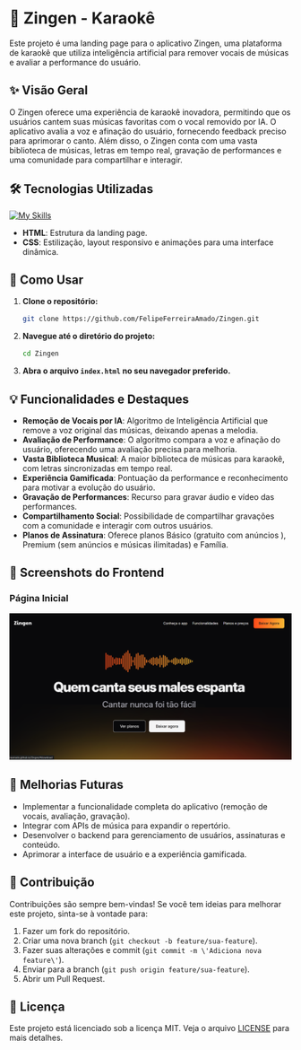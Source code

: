 # 🎤 Zingen - Karaokê

Este projeto é uma landing page para o aplicativo Zingen, uma plataforma de karaokê que utiliza inteligência artificial para remover vocais de músicas e avaliar a performance do usuário.

## ✨ Visão Geral

O Zingen oferece uma experiência de karaokê inovadora, permitindo que os usuários cantem suas músicas favoritas com o vocal removido por IA. O aplicativo avalia a voz e afinação do usuário, fornecendo feedback preciso para aprimorar o canto. Além disso, o Zingen conta com uma vasta biblioteca de músicas, letras em tempo real, gravação de performances e uma comunidade para compartilhar e interagir.

## 🛠️ Tecnologias Utilizadas

[![My Skills](https://skillicons.dev/icons?i=html,css )](https://skillicons.dev )

- **HTML**: Estrutura da landing page.
- **CSS**: Estilização, layout responsivo e animações para uma interface dinâmica.

## 🚀 Como Usar

1.  **Clone o repositório:**
    ```bash
    git clone https://github.com/FelipeFerreiraAmado/Zingen.git
    ```
2.  **Navegue até o diretório do projeto:**
    ```bash
    cd Zingen
    ```
3.  **Abra o arquivo `index.html` no seu navegador preferido.**

## 💡 Funcionalidades e Destaques

-   **Remoção de Vocais por IA**: Algoritmo de Inteligência Artificial que remove a voz original das músicas, deixando apenas a melodia.
-   **Avaliação de Performance**: O algoritmo compara a voz e afinação do usuário, oferecendo uma avaliação precisa para melhoria.
-   **Vasta Biblioteca Musical**: A maior biblioteca de músicas para karaokê, com letras sincronizadas em tempo real.
-   **Experiência Gamificada**: Pontuação da performance e reconhecimento para motivar a evolução do usuário.
-   **Gravação de Performances**: Recurso para gravar áudio e vídeo das performances.
-   **Compartilhamento Social**: Possibilidade de compartilhar gravações com a comunidade e interagir com outros usuários.
-   **Planos de Assinatura**: Oferece planos Básico (gratuito com anúncios ), Premium (sem anúncios e músicas ilimitadas) e Família.

## 📸 Screenshots do Frontend

### Página Inicial

![Página Inicial do Zingen](/assets/icons/readme/1.png)

## 🔮 Melhorias Futuras

-   Implementar a funcionalidade completa do aplicativo (remoção de vocais, avaliação, gravação).
-   Integrar com APIs de música para expandir o repertório.
-   Desenvolver o backend para gerenciamento de usuários, assinaturas e conteúdo.
-   Aprimorar a interface de usuário e a experiência gamificada.

## 🤝 Contribuição

Contribuições são sempre bem-vindas! Se você tem ideias para melhorar este projeto, sinta-se à vontade para:

1.  Fazer um fork do repositório.
2.  Criar uma nova branch (`git checkout -b feature/sua-feature`).
3.  Fazer suas alterações e commit (`git commit -m \'Adiciona nova feature\'`).
4.  Enviar para a branch (`git push origin feature/sua-feature`).
5.  Abrir um Pull Request.

## 📄 Licença

Este projeto está licenciado sob a licença MIT. Veja o arquivo [LICENSE](LICENSE) para mais detalhes.
